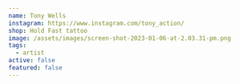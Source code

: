 ```yaml
---
name: Tony Wells
instagram: https://www.instagram.com/tony_action/
shop: Hold Fast tattoo
image: /assets/images/screen-shot-2023-01-06-at-2.03.31-pm.png
tags:
  - artist
active: false
featured: false
---
```

